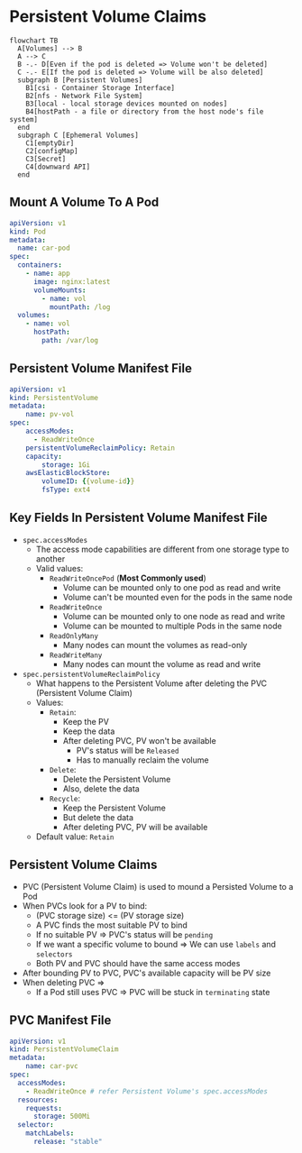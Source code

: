 # Persistent Volume Claims

```mermaid
flowchart TB
  A[Volumes] --> B
  A --> C
  B -.- D[Even if the pod is deleted => Volume won't be deleted]
  C -.- E[If the pod is deleted => Volume will be also deleted]
  subgraph B [Persistent Volumes]
    B1[csi - Container Storage Interface]
    B2[nfs - Network File System]
    B3[local - local storage devices mounted on nodes]
    B4[hostPath - a file or directory from the host node's file system]
  end
  subgraph C [Ephemeral Volumes]
    C1[emptyDir]
    C2[configMap]
    C3[Secret]
    C4[downward API]
  end
```

## Mount A Volume To A Pod

```yaml
apiVersion: v1
kind: Pod
metadata:
  name: car-pod
spec:
  containers:
    - name: app
      image: nginx:latest
      volumeMounts:
        - name: vol
          mountPath: /log
  volumes:
    - name: vol
      hostPath:
        path: /var/log
```
## Persistent Volume Manifest File

```yaml
apiVersion: v1
kind: PersistentVolume
metadata:
    name: pv-vol
spec:
    accessModes:
      - ReadWriteOnce
    persistentVolumeReclaimPolicy: Retain
    capacity:
        storage: 1Gi
    awsElasticBlockStore:
        volumeID: {{volume-id}}
        fsType: ext4
```

## Key Fields In Persistent Volume Manifest File

* `spec.accessModes`
  * The access mode capabilities are different from one storage type to another
  * Valid values:
    * `ReadWriteOncePod` (**Most Commonly used**)
      * Volume can be mounted only to one pod as read and write
      * Volume can't be mounted even for the pods in the same node
    * `ReadWriteOnce`
      * Volume can be mounted only to one node as read and write
      * Volume can be mounted to multiple Pods in the same node
    * `ReadOnlyMany`
      * Many nodes can mount the volumes as read-only
    * `ReadWriteMany`
      * Many nodes can mount the volume as read and write
* `spec.persistentVolumeReclaimPolicy`
  * What happens to the Persistent Volume after deleting the PVC (Persistent Volume Claim)
  * Values:
    * `Retain`:
      * Keep the PV
      * Keep the data
      * After deleting PVC, PV won't be available
        * PV's status will be `Released`
        * Has to manually reclaim the volume
    * `Delete`:
      * Delete the Persistent Volume
      * Also, delete the data
    * `Recycle`:
      * Keep the Persistent Volume
      * But delete the data
      * After deleting PVC, PV will be available
  * Default value: `Retain`

## Persistent Volume Claims

* PVC (Persistent Volume Claim) is used to mound a Persisted Volume to a Pod
* When PVCs look for a PV to bind:
  * (PVC storage size) <= (PV storage size)
  * A PVC finds the most suitable PV to bind
  * If no suitable PV => PVC's status will be `pending`
  * If we want a specific volume to bound => We can use `labels` and `selectors`
  * Both PV and PVC should have the same access modes
* After bounding PV to PVC, PVC's available capacity will be PV size
* When deleting PVC =>
  * If a Pod still uses PVC => PVC will be stuck in `terminating` state

## PVC Manifest File

```yaml
apiVersion: v1
kind: PersistentVolumeClaim
metadata:
    name: car-pvc
spec:
  accessModes:
    - ReadWriteOnce # refer Persistent Volume's spec.accessModes
  resources:
    requests:
      storage: 500Mi
  selector:
    matchLabels:
      release: "stable"
```
